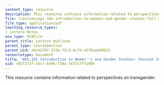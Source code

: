 ```yaml
---
content_type: resource
description: This resource contains information related to perspectives on transgender.
file: /courses/wgs-101-introduction-to-womens-and-gender-studies-fall-2014/c02f273fcbc76e9bf38a7e7317ff2904_MITWGS_101F14_Sess20.pdf
file_type: application/pdf
learning_resource_types:
- Lecture Notes
ocw_type: OCWFile
parent_title: Lecture Outlines
parent_type: CourseSection
parent_uid: eb142767-373a-72c3-6cfd-a370aabd9623
resourcetype: Document
title: 'WGS.101 Introduction to Women''s and Gender Studies: Session 20 Lecture Outline'
uid: c02f273f-cbc7-6e9b-f38a-7e7317ff2904
---
```

This resource contains information related to perspectives on transgender.